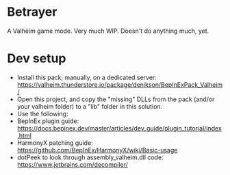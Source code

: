 # Betrayer
A Valheim game mode. Very much WIP. Doesn't do anything much, yet.

# Dev setup
* Install this pack, manually, on a dedicated server: https://valheim.thunderstore.io/package/denikson/BepInExPack_Valheim/
* Open this project, and copy the "missing" DLLs from the pack (and/or your valheim folder) to a "lib" folder in this solution.
* Use the following:
 * BepInEx plugin guide: https://docs.bepinex.dev/master/articles/dev_guide/plugin_tutorial/index.html
 * HarmonyX patching guide: https://github.com/BepInEx/HarmonyX/wiki/Basic-usage
 * dotPeek to look through assembly_valheim.dll code: https://www.jetbrains.com/decompiler/
